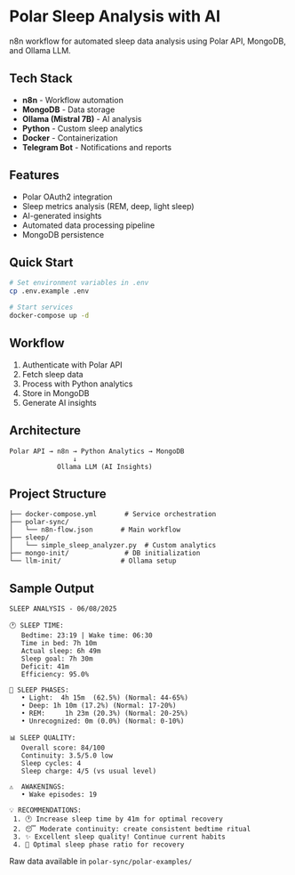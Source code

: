 # Polar Sleep Analysis with AI

n8n workflow for automated sleep data analysis using Polar API, MongoDB, and Ollama LLM.

## Tech Stack

- **n8n** - Workflow automation
- **MongoDB** - Data storage
- **Ollama (Mistral 7B)** - AI analysis
- **Python** - Custom sleep analytics
- **Docker** - Containerization
- **Telegram Bot** - Notifications and reports

## Features

- Polar OAuth2 integration
- Sleep metrics analysis (REM, deep, light sleep)
- AI-generated insights
- Automated data processing pipeline
- MongoDB persistence

## Quick Start

```bash
# Set environment variables in .env
cp .env.example .env

# Start services
docker-compose up -d
```

## Workflow

1. Authenticate with Polar API
2. Fetch sleep data
3. Process with Python analytics
4. Store in MongoDB
5. Generate AI insights

## Architecture

```
Polar API → n8n → Python Analytics → MongoDB
                ↓
            Ollama LLM (AI Insights)
```

## Project Structure

```
├── docker-compose.yml       # Service orchestration
├── polar-sync/
│   └── n8n-flow.json       # Main workflow
├── sleep/
│   └── simple_sleep_analyzer.py  # Custom analytics
├── mongo-init/              # DB initialization
└── llm-init/               # Ollama setup
```

## Sample Output

```
SLEEP ANALYSIS - 06/08/2025

🕐 SLEEP TIME:
   Bedtime: 23:19 | Wake time: 06:30
   Time in bed: 7h 10m
   Actual sleep: 6h 49m
   Sleep goal: 7h 30m
   Deficit: 41m
   Efficiency: 95.0%

🧠 SLEEP PHASES:
   • Light:  4h 15m  (62.5%) (Normal: 44-65%)
   • Deep: 1h 10m (17.2%) (Normal: 17-20%)
   • REM:     1h 23m (20.3%) (Normal: 20-25%)
   • Unrecognized: 0m (0.0%) (Normal: 0-10%)

📊 SLEEP QUALITY:
   Overall score: 84/100
   Continuity: 3.5/5.0 low
   Sleep cycles: 4
   Sleep charge: 4/5 (vs usual level)

⚠️  AWAKENINGS:
   • Wake episodes: 19

💡 RECOMMENDATIONS:
 1. 🕐 Increase sleep time by 41m for optimal recovery
 2. 😴 Moderate continuity: create consistent bedtime ritual
 3. ✨ Excellent sleep quality! Continue current habits
 4. 🌟 Optimal sleep phase ratio for recovery
```

Raw data available in `polar-sync/polar-examples/`
